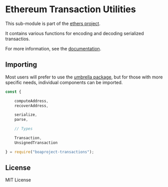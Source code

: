 Ethereum Transaction Utilities
==============================

This sub-module is part of the [ethers project](https://github.com/ethers-io/ethers.js).

It contains various functions for encoding and decoding serialized transactios.

For more information, see the [documentation](https://docs.ethers.io/v5/api/utils/transactions/).


Importing
---------

Most users will prefer to use the [umbrella package](https://www.npmjs.com/package/ethers),
but for those with more specific needs, individual components can be imported.

```javascript
const {

    computeAddress,
    recoverAddress,

    serialize,
    parse,

    // Types

    Transaction,
    UnsignedTransaction

} = require("boaproject-transactions");
```


License
-------

MIT License

